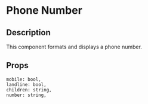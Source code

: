 # Phone Number

## Description

This component formats and displays a phone number.

## Props

```
mobile: bool,
landline: bool,
children: string,
number: string,
```
